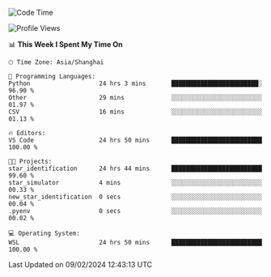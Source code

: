 <!--START_SECTION:waka-->
![Code Time](http://img.shields.io/badge/Code%20Time-1%2C514%20hrs%2012%20mins-blue)

![Profile Views](http://img.shields.io/badge/Profile%20Views-0-blue)

📊 **This Week I Spent My Time On** 

```text
🕑︎ Time Zone: Asia/Shanghai

💬 Programming Languages: 
Python                   24 hrs 3 mins       ████████████████████████░   96.90 % 
Other                    29 mins             ░░░░░░░░░░░░░░░░░░░░░░░░░   01.97 % 
CSV                      16 mins             ░░░░░░░░░░░░░░░░░░░░░░░░░   01.13 % 

🔥 Editors: 
VS Code                  24 hrs 50 mins      █████████████████████████   100.00 % 

🐱‍💻 Projects: 
star_identification      24 hrs 44 mins      █████████████████████████   99.60 % 
star_simulator           4 mins              ░░░░░░░░░░░░░░░░░░░░░░░░░   00.33 % 
new_star_identification  0 secs              ░░░░░░░░░░░░░░░░░░░░░░░░░   00.04 % 
.pyenv                   0 secs              ░░░░░░░░░░░░░░░░░░░░░░░░░   00.02 % 

💻 Operating System: 
WSL                      24 hrs 50 mins      █████████████████████████   100.00 % 
```


 Last Updated on 09/02/2024 12:43:13 UTC
<!--END_SECTION:waka-->
